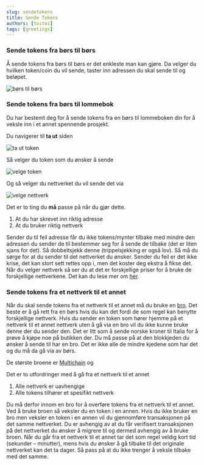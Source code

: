 ```yaml
---
slug: sendetokens
title: Sende Tokens   
authors: [toitoi]
tags: [greetings]
---
```


### Sende tokens fra børs til børs

Å sende tokens fra børs til børs er det enkleste man kan gjøre. Da velger du hvilken token/coin du vil sende, taster inn adressen du skal sende til og beløpet. 

![børs til børs](/img/firi.png "Sende tokens fra børs til børs")


### Sende tokens fra børs til lommebok

Du har bestemt deg for å sende tokens fra en børs til lommeboken din for å veksle inn i et annet spennende prosjekt.

Du navigerer til **ta ut** siden

![ta ut token](/img/withdraw1.png "Ta ut token")

Så velger du token som du ønsker å sende

![velge token](/img/withdraw2.png "Velge token")

Og så velger du nettverket du vil sende det via

![velge nettverk](/img/withdraw3.png "Velge nettverk")

Det er to ting du **må** passe på når du gjør dette. 

1.	At du har skrevet inn riktig adresse
2.	At du bruker riktig nettverk

Sender du til feil adresse får du ikke tokens/mynter tilbake med mindre den adressen du sender de til bestemmer seg for å sende de tilbake (det er liten sjans for det). Så dobbeltsjekk denne (trippelsjekking er også lov). Så må du sørge for at du sender til det nettverket du ønsker. Sender du feil er det ikke krise, det kan stort sett rettes opp i, men det koster deg ekstra å fikse det. Når du velger nettverk så ser du at det er forskjellige priser for å bruke de forskjellige nettverkene. Det kan du lese mer om [her](/docs/konsepter/grunnleggende/gas.md). 

### Sende tokens fra et nettverk til et annet

Når du skal sende tokens fra et nettverk til et annet må du bruke en [bro](/docs/konsepter/grunnleggende/bro.md). Det beste er å gå rett fra en børs hvis du kan det fordi de som regel kan benytte forskjellige nettverk. Hvis du sender en token som hører hjemme på et nettverk til et annet nettverk uten å gå via en bro vil du ikke kunne bruke denne der du sender den. Det er litt som å sende norske kroner til Italia for å prøve å kjøpe noe på butikken der. Du må passe på at den blokkjeden du ønsker å sende til har en bro. Det er ikke alle de mindre kjedene som har det og du må da gå via av børs. 

De største broene er [Multichain](https://app.multichain.org/#/router) og 

Det er to utfordringer med å gå fra et nettverk til et annet

1.	Alle nettverk er uavhengige
2.	Alle tokens tilhører et spesifikt nettverk

Du må derfor innom en bro for å overføre tokens fra et nettverk til et annet. Ved å bruke broen så veksler du en token i en annen. Hvis du ikke bruker en bro men veksler en token i en annen vil du gjennomføre transaksjonen på det samme nettverket. Du er avhengig av at du får verifisert transaksjonen på det nettverket du ønsker å migrere til og dermed avhengig av å bruke broen. 
Når du går fra et nettverk til et annet tar det som regel veldig kort tid (sekunder – minutter), mens hvis du ønsker å gå tilbake til det originale nettverket kan det ta dager. Så pass på at du ikke trenger å veksle tilbake med det samme. 